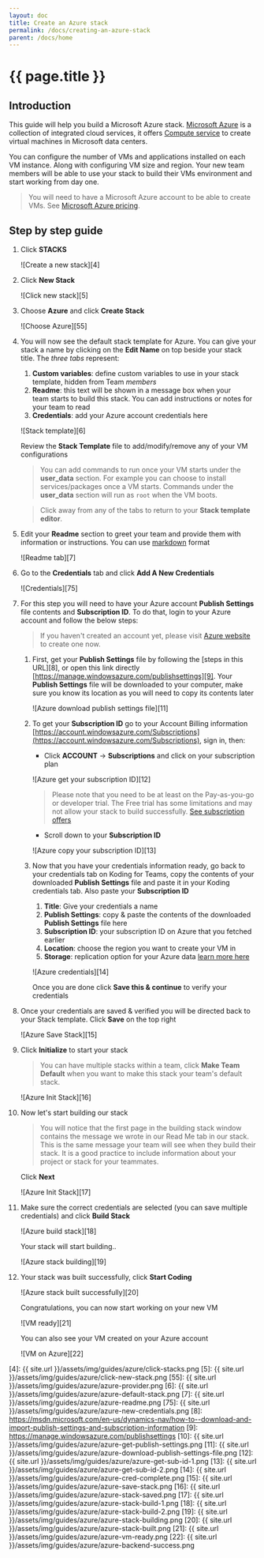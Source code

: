 ```yaml
---
layout: doc
title: Create an Azure stack
permalink: /docs/creating-an-azure-stack
parent: /docs/home
---
```


# {{ page.title }}

## Introduction

This guide will help you build a Microsoft Azure stack. [Microsoft Azure][1] is a collection of integrated cloud services, it offers [Compute service][2] to create virtual machines in Microsoft data centers.

You can configure the number of VMs and applications installed on each VM instance. Along with configuring VM size and region.
Your new team members will be able to use your stack to build their VMs environment and start working from day one.

> You will need to have a Microsoft Azure account to be able to create VMs. See [Microsoft Azure pricing][3].

## Step by step guide

1. Click **STACKS**

    ![Create a new stack][4]

2. Click **New Stack**

    ![Click new stack][5]

3. Choose **Azure** and click **Create Stack**

    ![Choose Azure][55]

4. You will now see the default stack template for Azure. You can give your stack a name by clicking on the **Edit Name** on top beside your stack title. The _three tabs_ represent:

    1.  **Custom variables**: define custom variables to use in your stack template, hidden from Team _members_
    2.  **Readme**: this text will be shown in a message box when your team starts to build this stack. You can add instructions or notes for your team to read
    3.  **Credentials**: add your Azure account credentials here

    ![Stack template][6]

    Review the **Stack Template** file to add/modify/remove any of your VM configurations

    >You can add commands to run once your VM starts under the **user_data** section. For example you can choose to install services/packages once a VM starts. Commands under the **user_data** section will run as `root` when the VM boots.

    >Click away from any of the tabs to return to your **Stack template editor**.

5.  Edit your **Readme** section to greet your team and provide them with information or instructions. You can use [markdown](https://en.wikipedia.org/wiki/Markdown) format

    ![Readme tab][7]

6.  Go to the **Credentials** tab and click **Add A New Credentials**

    ![Credentials][75]

7. For this step you will need to have your Azure account **Publish Settings** file contents and **Subscription ID**. To do that, login to your Azure account and follow the below steps:

    > If you haven't created an account yet, please visit [Azure website][1] to create one now.

    1. First, get your **Publish Settings** file by following the [steps in this URL][8], or open this link directly [https://manage.windowsazure.com/publishsettings][9]. Your **Publish Settings** file will be downloaded to your computer, make sure you know its location as you will need to copy its contents later

        ![Azure download publish settings file][11]

    2. To get your **Subscription ID** go to your Account Billing information [https://account.windowsazure.com/Subscriptions](https://account.windowsazure.com/Subscriptions), sign in, then:

        - Click **ACCOUNT** -> **Subscriptions** and click on your subscription plan

        ![Azure get your subscription ID][12]

        > Please note that you need to be at least on the Pay-as-you-go or developer trial. The Free trial has some limitations and may not allow your stack to build successfully. [See subscription offers](https://account.windowsazure.com/signup?showCatalog=True)

        - Scroll down to your **Subscription ID**

        ![Azure copy your subscription ID][13]

    3. Now that you have your credentials information ready, go back to your credentials tab on Koding for Teams, copy the contents of your downloaded **Publish Settings** file and paste it in your Koding credentials tab. Also paste your **Subscription ID**

        1. **Title**: Give your credentials a name
        2. **Publish Settings**: copy & paste the contents of the downloaded **Publish Settings** file here
        3. **Subscription ID**: your subscription ID on Azure that you fetched earlier
        4. **Location**: choose the region you want to create your VM in
        5. **Storage**: replication option for your Azure data [learn more here](https://docs.microsoft.com/en-us/azure/storage/storage-redundancy)

        ![Azure credentials][14]

        Once you are done click **Save this & continue** to verify your credentials

8. Once your credentials are saved & verified you will be directed back to your Stack template. Click **Save** on the top right

    ![Azure Save Stack][15]

9. Click **Initialize** to start your stack

    > You can have multiple stacks within a team, click **Make Team Default** when you want to make this stack your team's default stack.

    ![Azure Init Stack][16]

10. Now let's start building our stack

    > You will notice that the first page in the building stack window contains the message we wrote in our Read Me tab in our stack. This is the same message your team will see when they build their stack. It is a good practice to include information about your project or stack for your teammates.

    Click **Next**

    ![Azure Init Stack][17]

11. Make sure the correct credentials are selected (you can save multiple credentials) and click **Build Stack**

    ![Azure build stack][18]

    Your stack will start building..

    ![Azure stack building][19]

12. Your stack was built successfully, click **Start Coding**

    ![Azure stack built successfully][20]

    Congratulations, you can now start working on your new VM

    ![VM ready][21]

    You can also see your VM created on your Azure account

    ![VM on Azure][22]


[1]: https://azure.microsoft.com
[2]: https://azure.microsoft.com/en-us/services/virtual-machines/
[3]: https://azure.microsoft.com/en-us/pricing/
[4]: {{ site.url }}/assets/img/guides/azure/click-stacks.png
[5]: {{ site.url }}/assets/img/guides/azure/click-new-stack.png
[55]: {{ site.url }}/assets/img/guides/azure/azure-provider.png
[6]: {{ site.url }}/assets/img/guides/azure/azure-default-stack.png
[7]: {{ site.url }}/assets/img/guides/azure/azure-readme.png
[75]: {{ site.url }}/assets/img/guides/azure/azure-new-credentials.png
[8]: https://msdn.microsoft.com/en-us/dynamics-nav/how-to--download-and-import-publish-settings-and-subscription-information
[9]: https://manage.windowsazure.com/publishsettings
[10]: {{ site.url }}/assets/img/guides/azure/azure-get-publish-settings.png
[11]: {{ site.url }}/assets/img/guides/azure/azure-download-publish-settings-file.png
[12]: {{ site.url }}/assets/img/guides/azure/azure-get-sub-id-1.png
[13]: {{ site.url }}/assets/img/guides/azure/azure-get-sub-id-2.png
[14]: {{ site.url }}/assets/img/guides/azure/azure-cred-complete.png
[15]: {{ site.url }}/assets/img/guides/azure/azure-save-stack.png
[16]: {{ site.url }}/assets/img/guides/azure/azure-stack-saved.png
[17]: {{ site.url }}/assets/img/guides/azure/azure-stack-build-1.png
[18]: {{ site.url }}/assets/img/guides/azure/azure-stack-build-2.png
[19]: {{ site.url }}/assets/img/guides/azure/azure-stack-building.png
[20]: {{ site.url }}/assets/img/guides/azure/azure-stack-built.png
[21]: {{ site.url }}/assets/img/guides/azure/azure-vm-ready.png
[22]: {{ site.url }}/assets/img/guides/azure/azure-backend-success.png
